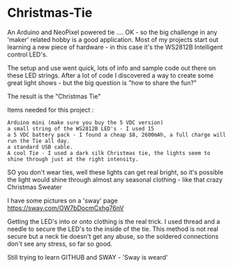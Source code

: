 # Christmas-Tie
An Arduino and NeoPixel powered tie ....
OK - so the big challenge in any 'maker' related hobby is a good application.
Most of my projects start out learning a new piece of hardware - in this case it's the WS2812B Intelligent control LED's.

The setup and use went quick, lots of info and sample code out there on these LED strings. After a lot of code I discovered a way to create some great light shows - but the big question is "how to share the fun?"

The result is the "Christmas Tie"

Items needed for this project :

    Arduino mini (make sure you buy the 5 VDC version)
    a small string of the WS2812B LED's - I used 15
    a 5 VDC battery pack - I found a cheap $8, 2600mAh, a full charge will run the Tie all day.
    a standard USB cable.
    A cool Tie - I used a dark silk Christmas tie, the lights seem to shine through just at the right intensity.
    
SO you don't wear ties, well these lights can get real bright, so it's possible the light would shine through almost any seasonal clothing - like that crazy Christmas Sweater

I have some pictures on a 'sway' page https://sway.com/OW7bDocmCxhg76nV

Getting the LED's into or onto clothing is the real trick. I used thread and a needle to secure the LED's to the inside of the tie. This method is not real secure but a neck tie doesn't get any abuse, so the soldered connections don't see any stress, so far so good.

Still trying to learn GITHUB and SWAY  -  'Sway is weard'

